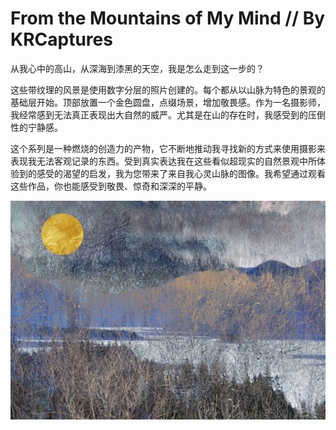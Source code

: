 # From the Mountains of My Mind // By KRCaptures

从我心中的高山，从深海到漆黑的天空，我是怎么走到这一步的？  

这些带纹理的风景是使用数字分层的照片创建的。每个都从以山脉为特色的景观的基础层开始。顶部放置一个金色圆盘，点缀场景，增加敬畏感。作为一名摄影师，我经常感到无法真正表现出大自然的威严。尤其是在山的存在时，我感受到的压倒性的宁静感。

这个系列是一种燃烧的创造力的产物，它不断地推动我寻找新的方式来使用摄影来表现我无法客观记录的东西。受到真实表达我在这些看似超现实的自然景观中所体验到的感受的渴望的启发，我为您带来了来自我心灵山脉的图像。我希望通过观看这些作品，你也能感受到敬畏、惊奇和深深的平静。



![nft](01.jpg)
